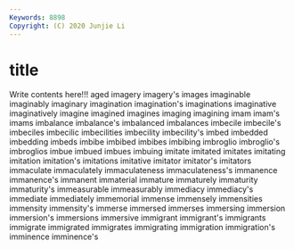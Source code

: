 ```yaml
---
Keywords: 8898
Copyright: (C) 2020 Junjie Li
---
```


# title

Write contents here!!!
aged 
imagery 
imagery's 
images 
imaginable 
imaginably 
imaginary 
imagination 
imagination's 
imaginations
imaginative 
imaginatively 
imagine 
imagined 
imagines 
imaging 
imagining 
imam 
imam's 
imams
imbalance 
imbalance's 
imbalanced 
imbalances 
imbecile 
imbecile's 
imbeciles 
imbecilic 
imbecilities 
imbecility
imbecility's 
imbed 
imbedded 
imbedding 
imbeds 
imbibe 
imbibed 
imbibes 
imbibing 
imbroglio
imbroglio's 
imbroglios 
imbue 
imbued 
imbues 
imbuing 
imitate 
imitated 
imitates 
imitating
imitation 
imitation's 
imitations 
imitative 
imitator 
imitator's 
imitators 
immaculate 
immaculately 
immaculateness
immaculateness's 
immanence 
immanence's 
immanent 
immaterial 
immature 
immaturely 
immaturity 
immaturity's 
immeasurable
immeasurably 
immediacy 
immediacy's 
immediate 
immediately 
immemorial 
immense 
immensely 
immensities 
immensity
immensity's 
immerse 
immersed 
immerses 
immersing 
immersion 
immersion's 
immersions 
immersive 
immigrant
immigrant's 
immigrants 
immigrate 
immigrated 
immigrates 
immigrating 
immigration 
immigration's 
imminence 
imminence's
